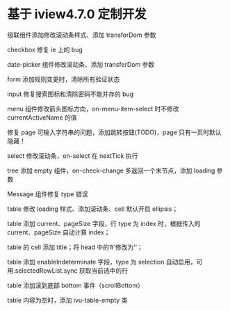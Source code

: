 # 基于 iview4.7.0 定制开发

级联组件添加修改滚动条样式、添加 transferDom 参数

checkbox 修复 ie 上的 bug

date-picker 组件修改滚动条、添加 transferDom 参数

form 添加规则变更时，清除所有验证状态

input 修复搜索图标和清除密码不能并存的 bug

menu 组件修改箭头图标方向，on-menu-item-select 时不修改 currentActiveName 的值

修复 page 可输入字符串的问题，添加跳转按钮(TODO)，page 只有一页时默认隐藏！

select 修改滚动条，on-select 在 nextTick 执行

tree 添加 empty 组件，on-check-change 多返回一个末节点，添加 loading 参数

Message 组件修复 type 错误

table 修改 loading 样式、添加滚动条、cell 默认开启 ellipsis；

table 添加 current、pageSize 字段，行 type 为 index 时，根据传入的 current、pageSize 自动计算 index；

table 的 cell 添加 title；将 head 中的’#‘修改为’‘；

<!-- table 列默认 align 改为 center； -->

table 添加 enableIndeterminate 字段，type 为 selection 自动启用，可用.selectedRowList.sync 获取当前选中的行

table 添加滚到底部 bottom 事件（scrollBottom）

table 内容为空时，添加 ivu-table-empty 类
